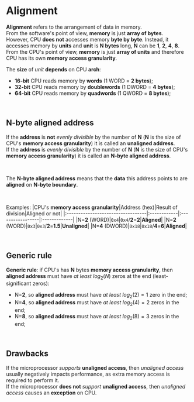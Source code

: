 # Alignment
**Alignment** refers to the arrangement of data in memory.<br>
From the software's point of view, **memory** is just **array of bytes**.<br>
However, CPU **does not** accesses memory **byte by byte**. Instead, it accesses memory by **units** and **unit** is **N bytes** long, **N** can be **1**, **2**, **4**, **8**.<br>
From the CPU's point of view, **memory** is just **array of units** and therefore CPU has its own **memory access granularity**.<br>

The **size** of *unit* **depends** on CPU **arch**:
- **16-bit** CPU reads memory by **words** (1 WORD = **2 bytes**);
- **32-bit** CPU reads memory by **doublewords** (1 DWORD = **4 bytes**);
- **64-bit** CPU reads memory by **quadwords** (1 QWORD = **8 bytes**);

<br>

## N-byte aligned address 
If the **address** is **not** *evenly divisible* by the number of **N** (**N** is the size of CPU's **memory access granularity**) it is called an **unaligned address**.<br>
If the **address** is *evenly divisible* by the number of **N** (**N** is the size of CPU's **memory access granularity**) it is called an **N-byte aligned address**.<br>

<br>

The **N-byte aligned address** means that the **data** this address points to are **aligned** on **N-byte boundary**.<br>

<br>

Examples:
|CPU's **memory access granularity**|Address (hex)|Result of division|Aligned or not|
|:----------------------------------|:------------|:-----------------|:-------------|
|N=**2** (WORD)|`0x4`|`0x4`/**2**=**2**|**Aligned**|
|N=**2** (WORD)|`0x3`|`0x3`/**2**=**1.5**|**Unaligned**|
|N=**4** (DWORD)|`0x18`|`0x18`/**4**=**6**|**Aligned**|

<br>

## Generic rule
**Generic rule**: if CPU's has **N** bytes **memory access granularity**, then **aligned address** must have *at least* $`log_2(N)`$ zeros at the end (least-significant zeros):
- N=**2**, so **aligned address** must have *at least* $`log_2(2) = 1`$ zero in the end;
- N=**4**, so **aligned address** must have *at least* $`log_2(4) = 2`$ zeros in the end;
- N=**8**, so **aligned address** must have *at least* $`log_2(8) = 3`$ zeros in the end;

<br>

## Drawbacks
If the microprocessor *supports* **unaligned access**, then *unaligned access* usually negatively impacts performance, as extra memory access is required to perform it.<br>
If the microprocessor **does not** *support* **unaligned access**, then *unaligned access* causes an **exception** on CPU.<br>
